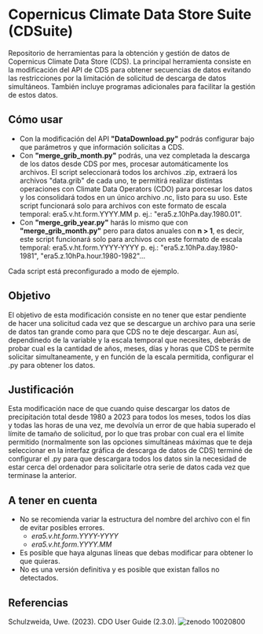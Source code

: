 # Copernicus Climate Data Store Suite (CDSuite)
Repositorio de herramientas para la obtención y gestión de datos de Copernicus Climate Data Store (CDS). La principal herramienta consiste en la modificación del API de CDS para obtener secuencias de datos evitando las restricciones por la limitación de solicitud de descarga de datos simultáneos. También incluye programas adicionales para facilitar la gestión de estos datos.

## Cómo usar
- Con la modificación del API **"DataDownload.py"** podrás configurar bajo que parámetros y que información solicitas a CDS.
- Con **"merge_grib_month.py"** podrás, una vez completada la descarga de los datos desde CDS por mes, procesar automáticamente los archivos. El script seleccionará todos los archivos .zip, extraerá los archivos "data.grib" de cada uno, te permitirá realizar distintas operaciones con Climate Data Operators (CDO) para porcesar los datos y los consolidará todos en un único archivo .nc, listo para su uso. Este script funcionará solo para archivos con este formato de escala temporal: era5.v.ht.form.YYYY.MM p. ej.: "era5.z.10hPa.day.1980.01".
- Con **"merge_grib_year.py"** harás lo mismo que con **"merge_grib_month.py"** pero para datos anuales con **n > 1**, es decir, este script funcionará solo para archivos con este formato de escala temporal: era5.v.ht.form.YYYY-YYYY p. ej.: "era5.z.10hPa.day.1980-1981", "era5.z.10hPa.hour.1980-1982"...

 
 Cada script está preconfigurado a modo de ejemplo.

## Objetivo
El objetivo de esta modificación consiste en no tener que estar pendiente de hacer una solicitud cada vez que se descargue un archivo para una serie de datos tan grande como para que CDS no te deje descargar.
Aun así, dependinedo de la variable y la escala temporal que necesites, deberás de probar cual es la cantidad de años, meses, días y horas que CDS te permite solicitar simultaneamente, y en función de la escala permitida, configurar el .py para obtener los datos.

## Justificación
Esta modificación nace de que cuando quise descargar los datos de precipitación total desde 1980 a 2023 para todos los meses, todos los días y todas las horas de una vez, me devolvía un error de que habia superado el límite de tamaño de solicitud, por lo que tras probar con cual era el límite permitido (normalmente son las opciones simultáneas máximas que te deja seleccionar en la interfaz gráfica de descarga de datos de CDS) terminé de configurar el .py para que descargara todos los datos sin la necesidad de estar cerca del ordenador para solicitarle otra serie de datos cada vez que terminase la anterior. 

## A tener en cuenta
- No se recomienda variar la estructura del nombre del archivo con el fin de evitar posibles errores.
     -   *era5.v.ht.form.YYYY-YYYY*
     -    *era5.v.ht.form.YYYY.MM* 
- Es posible que haya algunas líneas que debas modificar para obtener lo que quieras.
-    No es una versión definitiva y es posible que existan fallos no detectados.

## Referencias
Schulzweida, Uwe. (2023). CDO User Guide (2.3.0). ![zenodo 10020800](https://github.com/user-attachments/assets/e7a6ab6b-1f89-4157-b95b-04267e6df9b6)
